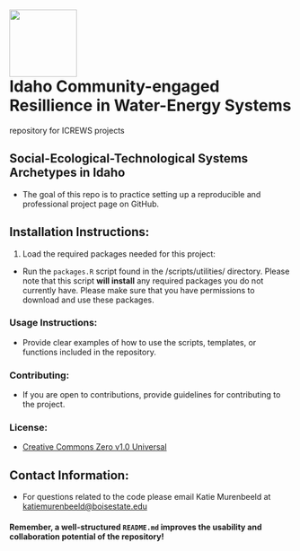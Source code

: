 # <img src="https://idahocrews.org/wp-content/uploads/2023/12/icrews-logo-final-circle-768x768.png" width="120" height="120"><br/>Idaho Community-engaged Resillience in Water-Energy Systems
repository for ICREWS projects

## Social-Ecological-Technological Systems Archetypes in Idaho
- The goal of this repo is to practice setting up a reproducible and professional project page on GitHub.

## Installation Instructions:
1. Load the required packages needed for this project:
- Run the `packages.R` script found in the /scripts/utilities/ directory. 
Please note that this script **will install** any required packages you do not
currently have. Please make sure that you have permissions to download and use 
these packages.

### Usage Instructions:
- Provide clear examples of how to use the scripts, templates, or functions included in the repository.

### Contributing:
- If you are open to contributions, provide guidelines for contributing to the project.

### License:
- [Creative Commons Zero v1.0 Universal](https://creativecommons.org/publicdomain/zero/1.0/deed.en)

## Contact Information:
- For questions related to the code please email Katie Murenbeeld at 
[katiemurenbeeld@boisestate.edu](mailto:katiemurenbeeld@boisestate.edu)

#### Remember, a well-structured `README.md` improves the usability and collaboration potential of the repository!


